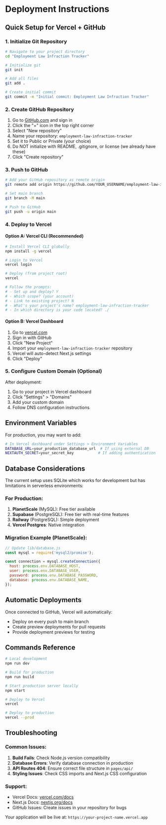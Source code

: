 # Deployment Instructions

## Quick Setup for Vercel + GitHub

### 1. Initialize Git Repository

```bash
# Navigate to your project directory
cd "Employment Law Infraction Tracker"

# Initialize git
git init

# Add all files
git add .

# Create initial commit
git commit -m "Initial commit: Employment Law Infraction Tracker"
```

### 2. Create GitHub Repository

1. Go to [GitHub.com](https://github.com) and sign in
2. Click the "+" icon in the top right corner
3. Select "New repository"
4. Name your repository: `employment-law-infraction-tracker`
5. Set it to Public or Private (your choice)
6. Do NOT initialize with README, .gitignore, or license (we already have these)
7. Click "Create repository"

### 3. Push to GitHub

```bash
# Add your GitHub repository as remote origin
git remote add origin https://github.com/YOUR_USERNAME/employment-law-infraction-tracker.git

# Set main branch
git branch -M main

# Push to GitHub
git push -u origin main
```

### 4. Deploy to Vercel

#### Option A: Vercel CLI (Recommended)
```bash
# Install Vercel CLI globally
npm install -g vercel

# Login to Vercel
vercel login

# Deploy (from project root)
vercel

# Follow the prompts:
# - Set up and deploy? Y
# - Which scope? (your account)
# - Link to existing project? N
# - What's your project's name? employment-law-infraction-tracker
# - In which directory is your code located? ./
```

#### Option B: Vercel Dashboard
1. Go to [vercel.com](https://vercel.com)
2. Sign in with GitHub
3. Click "New Project"
4. Import your `employment-law-infraction-tracker` repository
5. Vercel will auto-detect Next.js settings
6. Click "Deploy"

### 5. Configure Custom Domain (Optional)

After deployment:
1. Go to your project in Vercel dashboard
2. Click "Settings" > "Domains"
3. Add your custom domain
4. Follow DNS configuration instructions

## Environment Variables

For production, you may want to add:

```bash
# In Vercel dashboard under Settings > Environment Variables
DATABASE_URL=your_production_database_url  # If using external DB
NEXTAUTH_SECRET=your_secret_key           # If adding authentication
```

## Database Considerations

The current setup uses SQLite which works for development but has limitations in serverless environments:

### For Production:
1. **PlanetScale** (MySQL): Free tier available
2. **Supabase** (PostgreSQL): Free tier with real-time features
3. **Railway** (PostgreSQL): Simple deployment
4. **Vercel Postgres**: Native integration

### Migration Example (PlanetScale):
```javascript
// Update lib/database.js
const mysql = require('mysql2/promise');

const connection = mysql.createConnection({
  host: process.env.DATABASE_HOST,
  user: process.env.DATABASE_USER,
  password: process.env.DATABASE_PASSWORD,
  database: process.env.DATABASE_NAME,
});
```

## Automatic Deployments

Once connected to GitHub, Vercel will automatically:
- Deploy on every push to main branch
- Create preview deployments for pull requests
- Provide deployment previews for testing

## Commands Reference

```bash
# Local development
npm run dev

# Build for production
npm run build

# Start production server locally
npm start

# Deploy to Vercel
vercel

# Deploy to production
vercel --prod
```

## Troubleshooting

### Common Issues:

1. **Build Fails**: Check Node.js version compatibility
2. **Database Errors**: Verify database connection in production
3. **API Routes 404**: Ensure correct file structure in `pages/api/`
4. **Styling Issues**: Check CSS imports and Next.js CSS configuration

### Support:
- Vercel Docs: [vercel.com/docs](https://vercel.com/docs)
- Next.js Docs: [nextjs.org/docs](https://nextjs.org/docs)
- GitHub Issues: Create issues in your repository for bugs

Your application will be live at: `https://your-project-name.vercel.app`
